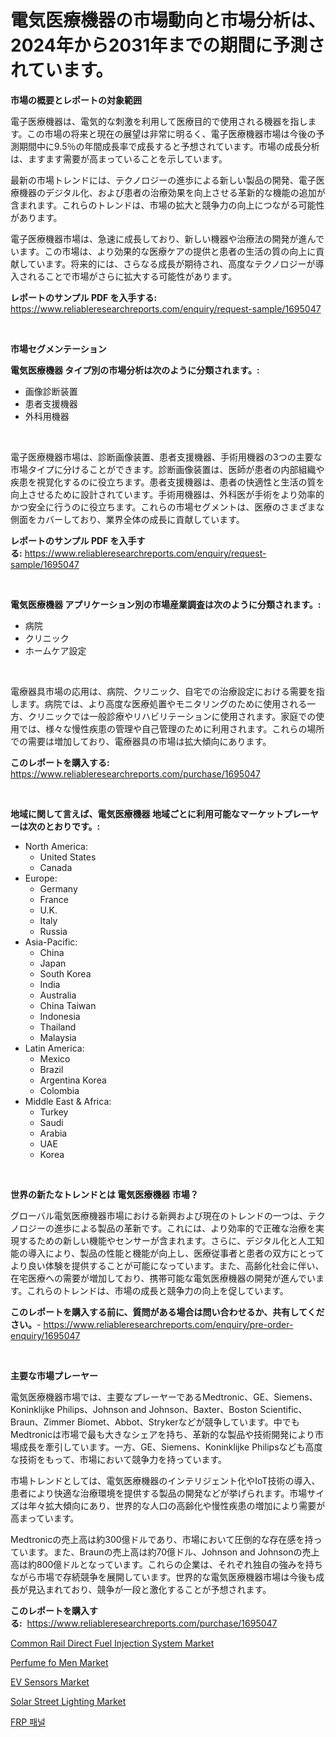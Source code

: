 <p><h1>電気医療機器の市場動向と市場分析は、2024年から2031年までの期間に予測されています。</h1></p><p><strong>市場の概要とレポートの対象範囲</strong></p>
<p><p>電子医療機器は、電気的な刺激を利用して医療目的で使用される機器を指します。この市場の将来と現在の展望は非常に明るく、電子医療機器市場は今後の予測期間中に9.5％の年間成長率で成長すると予想されています。市場の成長分析は、ますます需要が高まっていることを示しています。</p><p>最新の市場トレンドには、テクノロジーの進歩による新しい製品の開発、電子医療機器のデジタル化、および患者の治療効果を向上させる革新的な機能の追加が含まれます。これらのトレンドは、市場の拡大と競争力の向上につながる可能性があります。</p><p>電子医療機器市場は、急速に成長しており、新しい機器や治療法の開発が進んでいます。この市場は、より効果的な医療ケアの提供と患者の生活の質の向上に貢献しています。将来的には、さらなる成長が期待され、高度なテクノロジーが導入されることで市場がさらに拡大する可能性があります。</p></p>
<p><strong>レポートのサンプル PDF を入手する:</strong> <a href="https://www.reliableresearchreports.com/enquiry/request-sample/1695047">https://www.reliableresearchreports.com/enquiry/request-sample/1695047</a></p>
<p>&nbsp;</p>
<p><strong>市場セグメンテーション</strong></p>
<p><strong>電気医療機器 タイプ別の市場分析は次のように分類されます。:</strong></p>
<p><ul><li>画像診断装置</li><li>患者支援機器</li><li>外科用機器</li></ul></p>
<p>&nbsp;</p>
<p><p>電子医療機器市場は、診断画像装置、患者支援機器、手術用機器の3つの主要な市場タイプに分けることができます。診断画像装置は、医師が患者の内部組織や疾患を視覚化するのに役立ちます。患者支援機器は、患者の快適性と生活の質を向上させるために設計されています。手術用機器は、外科医が手術をより効率的かつ安全に行うのに役立ちます。これらの市場セグメントは、医療のさまざまな側面をカバーしており、業界全体の成長に貢献しています。</p></p>
<p><strong>レポートのサンプル PDF を入手する:</strong>&nbsp;<a href="https://www.reliableresearchreports.com/enquiry/request-sample/1695047">https://www.reliableresearchreports.com/enquiry/request-sample/1695047</a></p>
<p>&nbsp;</p>
<p><strong> 電気医療機器 アプリケーション別の市場産業調査は次のように分類されます。:</strong></p>
<p><ul><li>病院</li><li>クリニック</li><li>ホームケア設定</li></ul></p>
<p>&nbsp;</p>
<p><p>電療器具市場の応用は、病院、クリニック、自宅での治療設定における需要を指します。病院では、より高度な医療処置やモニタリングのために使用される一方、クリニックでは一般診療やリハビリテーションに使用されます。家庭での使用では、様々な慢性疾患の管理や自己管理のために利用されます。これらの場所での需要は増加しており、電療器具の市場は拡大傾向にあります。</p></p>
<p><strong>このレポートを購入する:</strong>&nbsp; <a href="https://www.reliableresearchreports.com/purchase/1695047">https://www.reliableresearchreports.com/purchase/1695047</a></p>
<p>&nbsp;</p>
<p><strong>地域に関して言えば、電気医療機器 地域ごとに利用可能なマーケットプレーヤーは次のとおりです。:</strong></p>
<p><ul>
    <li>
        North America:
        <ul>
            <li>United States</li>
            <li>Canada</li>
        </ul>
    </li>
    <li>
        Europe:
        <ul>
            <li>Germany</li>
            <li>France</li>
            <li>U.K.</li>
            <li>Italy</li>
            <li>Russia</li>
        </ul>
    </li>
    <li>
        Asia-Pacific:
        <ul>
            <li>China</li>
            <li>Japan</li>
            <li>South Korea</li>
            <li>India</li>
            <li>Australia</li>
            <li>China Taiwan</li>
            <li>Indonesia</li>
            <li>Thailand</li>
            <li>Malaysia</li>
        </ul>
    </li>
    <li>
        Latin America:
        <ul>
            <li>Mexico</li>
            <li>Brazil</li>
            <li>Argentina Korea</li>
            <li>Colombia</li>
        </ul>
    </li>
    <li>
        Middle East & Africa:
        <ul>
            <li>Turkey</li>
            <li>Saudi</li>
            <li>Arabia</li>
            <li>UAE</li>
            <li>Korea</li>
        </ul>
    </li>
    </ul></p>
<p>&nbsp;</p>
<p><strong>世界の新たなトレンドとは 電気医療機器 市場？</strong></p>
<p><p>グローバル電気医療機器市場における新興および現在のトレンドの一つは、テクノロジーの進歩による製品の革新です。これには、より効率的で正確な治療を実現するための新しい機能やセンサーが含まれます。さらに、デジタル化と人工知能の導入により、製品の性能と機能が向上し、医療従事者と患者の双方にとってより良い体験を提供することが可能になっています。また、高齢化社会に伴い、在宅医療への需要が増加しており、携帯可能な電気医療機器の開発が進んでいます。これらのトレンドは、市場の成長と競争力の向上を促しています。</p></p>
<p><strong>このレポートを購入する前に、質問がある場合は問い合わせるか、共有してください。</strong>- <a href="https://www.reliableresearchreports.com/enquiry/pre-order-enquiry/1695047">https://www.reliableresearchreports.com/enquiry/pre-order-enquiry/1695047</a></p>
<p>&nbsp;</p>
<p><strong>主要な市場プレーヤー</strong></p>
<p><p>電気医療機器市場では、主要なプレーヤーであるMedtronic、GE、Siemens、Koninklijke Philips、Johnson and Johnson、Baxter、Boston Scientific、Braun、Zimmer Biomet、Abbot、Strykerなどが競争しています。中でもMedtronicは市場で最も大きなシェアを持ち、革新的な製品や技術開発により市場成長を牽引しています。一方、GE、Siemens、Koninklijke Philipsなども高度な技術をもって、市場において競争力を持っています。</p><p>市場トレンドとしては、電気医療機器のインテリジェント化やIoT技術の導入、患者により快適な治療環境を提供する製品の開発などが挙げられます。市場サイズは年々拡大傾向にあり、世界的な人口の高齢化や慢性疾患の増加により需要が高まっています。</p><p>Medtronicの売上高は約300億ドルであり、市場において圧倒的な存在感を持っています。また、Braunの売上高は約70億ドル、Johnson and Johnsonの売上高は約800億ドルとなっています。これらの企業は、それぞれ独自の強みを持ちながら市場で存続競争を展開しています。世界的な電気医療機器市場は今後も成長が見込まれており、競争が一段と激化することが予想されます。</p></p>
<p><strong>このレポートを購入する:</strong>&nbsp;&nbsp;<a href="https://www.reliableresearchreports.com/purchase/1695047">https://www.reliableresearchreports.com/purchase/1695047</a></p>
<p><p><a href="https://rainy-horn-d69.notion.site/Common-Rail-Direct-Fuel-Injection-System-Market-Offer-Valuable-Insights-into-Market-Size-Market-Sha-e8e751196a59421f84d050c14f88ccf9">Common Rail Direct Fuel Injection System Market</a></p><p><a href="https://github.com/Paul14Anderson63/Market-Research-Report-List-3/blob/main/perfume-fo-men-market.md">Perfume fo Men Market</a></p><p><a href="https://issuu.com/reportprime-2/docs/ev-sensors-market-size-2030.pptx">EV Sensors Market</a></p><p><a href="https://view.publitas.com/reportprime-1/solar-street-lighting-market-centers-on-aspects-such-as-market-growth-market-share-market-opportunity-and-projected-forecasts-spanning-from-2024-to-2031/">Solar Street Lighting Market</a></p><p><a href="https://github.com/hxzi07639916/Market-Research-Report-List-1/blob/main/44403394248.md">FRP 패널</a></p></p>